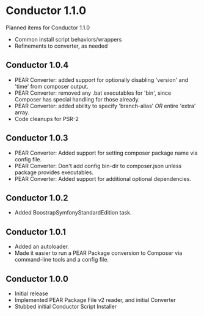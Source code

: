 Conductor 1.1.0
===============

Planned items for Conductor 1.1.0

* Common install script behaviors/wrappers
* Refinements to converter, as needed

Conductor 1.0.4
---------------

* PEAR Converter: added support for optionally disabling 'version' and 'time'
  from composer output.
* PEAR Converter: removed any .bat executables for 'bin', since Composer 
  has special handling for those already.
* PEAR Converter: added ability to specify 'branch-alias' *OR* entire 'extra'
  array.
* Code cleanups for PSR-2

Conductor 1.0.3
---------------

* PEAR Converter: Added support for setting composer package name via 
  config file.
* PEAR Converter: Don't add config bin-dir to composer.json unless package
  provides executables.
* PEAR Converter: Added support for additional optional dependencies.

Conductor 1.0.2
---------------

* Added BoostrapSymfonyStandardEdition task.


Conductor 1.0.1
---------------

* Added an autoloader.
* Made it easier to run a PEAR Package conversion to Composer via
  command-line tools and a config file.
  

Conductor 1.0.0
---------------

* Initial release
* Implemented PEAR Package File v2 reader, and initial Converter
* Stubbed initial Conductor Script Installer
